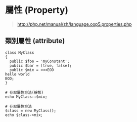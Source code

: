 # 屬性 (Property)

> http://php.net/manual/zh/language.oop5.properties.php

## 類別屬性 (attribute)

````
class MyClass
{
  public $foo = 'myConstant';
  public $bar = [true, false];
  public $mix = <<<EOD
hello world
EOD;
}

# 存取屬性方法(靜態)
echo MyClass::$mix;

# 存取屬性方法
$class = new MyClass();
echo $class->mix;
````